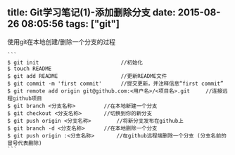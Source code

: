title: Git学习笔记(1)-添加删除分支
date: 2015-08-26 08:05:56
tags: ["git"]
---
 使用git在本地创建/删除一个分支的过程

    ```
    $ git init            				//初始化 
    $ touch README
    $ git add README        			//更新README文件
    $ git commit -m 'first commit' 		//提交更新，并注释信息“first commit”
    $ git remote add origin git@github.com:<用户名>/<项目名>.git     //连接远程github项目
    $ git branch <分支名称>			//在本地新建一个分支
    $ git checkout <分支名称>		//切换到你的新分支
    $ git push origin <分支名称>		//将新分支发布在github上
    $ git branch -d <分支名称>		//在本地删除一个分支
    $ git push origin :<分支名称>  		//在github远程端删除一个分支 (分支名前的冒号代表删除)
    ```
